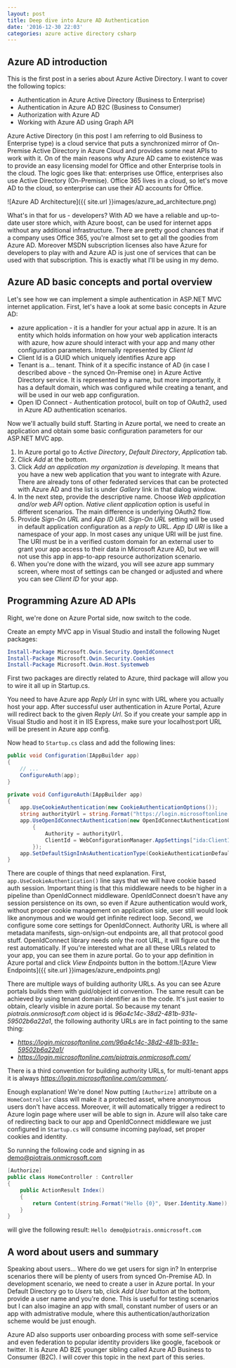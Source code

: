 ```yaml
---
layout: post
title: Deep dive into Azure AD Authentication
date: '2016-12-30 22:03'
categories: azure active directory csharp
---
```


## Azure AD introduction

This is the first post in a series about Azure Active Directory. I want to cover the following topics:

* Authentication in Azure Active Directory (Business to Enterprise)
* Authentication in Azure AD B2C  (Business to Consumer)
* Authorization with Azure AD
* Working with Azure AD using Graph API

Azure Active Directory (in this post I am referring to old Business to Enterprise type) is a cloud service that puts a synchronized mirror of On-Premise Active Directory in Azure Cloud and provides some neat APIs to work with it. On of the main reasons why Azure AD came to existence was to provide an easy licensing model for Office and other Enterprise tools in the cloud. The logic goes like that: enterprises use Office, enterprises also use Active Directory (On-Premise). Office 365 lives in a cloud, so let's move AD to the cloud, so enterprise can use their AD accounts for Office.

![Azure AD Architecture]({{ site.url }}images/azure_ad_architecture.png)

What's in that for us - developers? With AD we have a reliable and up-to-date user store which, with Azure boost, can be used for internet apps without any additional infrastructure. There are pretty good chances that if a company uses Office 365, you're almost set to get all the goodies from Azure AD. Moreover MSDN subscription licenses also have Azure for developers to play with and Azure AD is just one of services that can be used with that subscription. This is exactly what I'll be using in my demo.

## Azure AD basic concepts and portal overview

Let's see how we can implement a simple authentication in ASP.NET MVC internet application.
First, let's have a look at some basic concepts in Azure AD:

* azure application - it is a handler for your actual app in azure. It is an entity which holds information on how your web application interacts with azure, how azure should interact with your app and many other configuration parameters. Internally represented by _Client Id_
* Client Id is a GUID which uniquely identifies Azure app
* Tenant is a... tenant. Think of it a specific instance of AD (in case I described above - the synced On-Premise one) in Azure Active Directory service. It is represented by a name, but more importantly, it has a default domain, which was configured while creating a tenant, and will be used in our web app configuration.
* Open ID Connect - Authentication protocol, built on top of OAuth2, used in Azure AD authentication scenarios.

Now we'll actually build stuff. Starting in Azure portal, we need to create an application and obtain some basic configuration parameters for our ASP.NET MVC app.

1. In Azure portal go to _Active Directory_, _Default Directory_, _Application_ tab.
2. Click _Add_ at the bottom.
3. Click _Add an application my organization is developing_. It means that you have a new web application that you want to integrate with Azure. There are already tons of other federated services that can be protected with Azure AD and the list is under _Gallery_ link in that dialog window.
4. In the next step, provide the descriptive name. Choose _Web application and/or web API_ option. _Native client application_ option is useful in different scenarios. The main difference is underlying OAuth2 flow.
5. Provide _Sign-On URL_ and _App ID URI_. _Sign-On URL_ setting will be used in default application configuration as a _reply to_ URL. _App ID URI_ is like a namespace of your app. In most cases any unique URI will be just fine. The URI must be in a verified custom domain for an external user to grant your app access to their data in Microsoft Azure AD, but we will not use this app in app-to-app resource authorization scenario.
6. When you're done with the wizard, you will see azure app summary screen, where most of settings can be changed or adjusted and where you can see _Client ID_ for your app.

## Programming Azure AD APIs

Right, we're done on Azure Portal side, now switch to the code.

Create an empty MVC app in Visual Studio and install the following Nuget packages:

```powershell
Install-Package Microsoft.Owin.Security.OpenIdConnect
Install-Package Microsoft.Owin.Security.Cookies
Install-Package Microsoft.Owin.Host.Systemweb
```

First two packages are directly related to Azure, third package will allow you to wire it all up in Startup.cs.

You need to have Azure app _Reply Url_ in sync with URL where you actually host your app. After successful user authentication in Azure Portal, Azure will redirect back to the given _Reply Url_. So if you create your sample app in Visual Studio and host it in IIS Express, make sure your localhost:port URL will be present in Azure app config.

Now head to `Startup.cs` class and add the following lines:

```csharp
public void Configuration(IAppBuilder app)
{
    // ...
    ConfigureAuth(app);
}

private void ConfigureAuth(IAppBuilder app)
{
    app.UseCookieAuthentication(new CookieAuthenticationOptions());
    string authorityUrl = string.Format("https://login.microsoftonline.com/{0}", WebConfigurationManager.AppSettings["ida:Tenant"]);
    app.UseOpenIdConnectAuthentication(new OpenIdConnectAuthenticationOptions
        {
            Authority = authorityUrl,
            ClientId = WebConfigurationManager.AppSettings["ida:ClientId"]
        });
    app.SetDefaultSignInAsAuthenticationType(CookieAuthenticationDefaults.AuthenticationType);
}
```

There are couple of things that need explanation. First, `app.UseCookieAuthentication()` line says that we will have cookie based auth session. Important thing is that this middleware needs to be higher in a pipeline than OpenIdConnect middleware. OpenIdConnect doesn't have any session persistence on its own, so even if Azure authentication would work, without proper cookie management on application side, user still would look like anonymous and we would get infinite redirect loop.
Second, we configure some core settings for OpenIdConnect. Authority URL is where all metadata manifests, sign-on/sign-out endpoints are, all that protocol good stuff. OpenIdConnect library needs only the root URL, it will figure out the rest automatically. If you're interested what are all these URLs related to your app, you can see them in azure portal. Go to your app definition in Azure portal and click _View Endpoints_ button in the bottom.![Azure View Endpoints]({{ site.url }}images/azure_endpoints.png)

There are multiple ways of building authority URLs. As you can see Azure portals builds them with guid/object id convention. The same result can be achieved by using tenant domain identifier as in the code. It's just easier to obtain, clearly visible in azure portal. So because my tenant _piotrais.onmicrosoft.com_ object id is _96a4c14c-38d2-481b-931e-59502b6a22a1_, the following authority URLs are in fact pointing to the same thing:

* _https://login.microsoftonline.com/96a4c14c-38d2-481b-931e-59502b6a22a1/_
* _https://login.microsoftonline.com/piotrais.onmicrosoft.com/_

There is a third convention for building authority URLs, for multi-tenant apps it is always _https://login.microsoftonline.com/common/_.

Enough explanation! We're done! Now putting `[Authorize]` attribute on a `HomeController` class will make it a protected asset, where anonymous users don't have access. Moreover, it will automatically trigger a redirect to Azure login page where user will be able to sign in. Azure will also take care of redirecting back to our app and OpenIdConnect middleware we just configured in `Startup.cs` will consume incoming payload, set proper cookies and identity.

So running the following code and signing in as demo@piotrais.onmicrosoft.com

```csharp
[Authorize]
public class HomeController : Controller
{
    public ActionResult Index()
    {
        return Content(string.Format("Hello {0}", User.Identity.Name));
    }
}
```

will give the following result: `Hello demo@piotrais.onmicrosoft.com`

## A word about users and summary

Speaking about users... Where do we get users for sign in? In enterprise scenarios there will be plenty of users from synced On-Premise AD. In development scenario, we need to create a user in Azure portal. In your Default Directory go to _Users_ tab, click _Add User_ button at the bottom, provide a user name and you're done. This is useful for testing scenarios but I can also imagine an app with small, constant number of users or an app with admistrative module, where this authentication/authorization scheme would be just enough.

Azure AD also supports user onboarding process with some self-service and even federation to popular identity providers like google, facebook or twitter. It is Azure AD B2E younger sibling called Azure AD Business to Consumer (B2C). I will cover this topic in the next part of this series.
